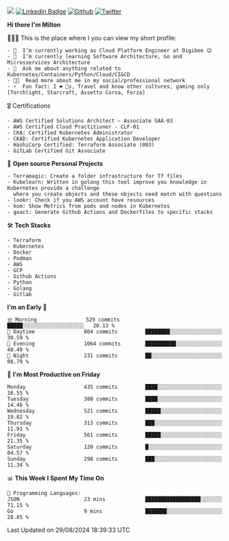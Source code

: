 ![](https://komarev.com/ghpvc/?username=miltlima&color=blueviolet) [![Linkedin Badge](https://img.shields.io/badge/-LinkedIn-blue?style=flat-square&logo=Linkedin&logoColor=white&link=https://www.linkedin.com/in/miltonlimaj/)](https://www.linkedin.com/in/miltonlimaj/) [![Github](https://img.shields.io/github/followers/miltlima?style=social)](https://github.com/miltlima?tab=followers) [![Twitter](https://img.shields.io/twitter/follow/milt_lima?style=social)](https://twitter.com/milt_lima)
 


     
**Hi there I'm Milton**

👨🏽‍💻 This is the place where I you can view my short profile:
```text
- 🔭  I’m currently working as Cloud Platform Engineer at Digibee 😉
- 🌱  I’m currently learning Software Architecture, Go and Microsservices Architecture
- 💬  Ask me about anything related to Kubernetes/Containers/Python/Cloud/CI&CD
- 👨‍💻  Read more about me in my social/professional network
- ⚡  Fun fact: I ❤️ 🐶s, Travel and know other cultures, gaming only [Torchlight, Starcraft, Assetto Corsa, Forza]
```
🎖 Certifications
```text
- AWS Certified Solutions Architect – Associate SAA-03
- AWS Certified Cloud Practitioner - CLF-01
- CKA: Certified Kubernetes Administrator
- CKAD: Certified Kubernetes Application Developer
- HashiCorp Certified: Terraform Associate (003)
- GitLab Certified Git Associate
```
📐 **Open source Personal Projects**

```text
- Terramagic: Create a folder infrastructure for Tf files
- Kubelearn: Written in golang this tool improve you knowledge in Kubernetes provide a challenge
  where you create objects and these objects need match with questions
- lookr: Check if you AWS account have resources
- kom: Show Metrics from pods and nodes in Kubernetes
- goact: Generate Github Actions and Dockerfiles to specific stacks
```
🛠 **Tech Stacks**

```text
- Terraform
- Kubernetes
- Docker
- Podman
- AWS
- GCP
- Github Actions
- Python
- Golang
- Gitlab
```         

<!--START_SECTION:waka-->
**I'm an Early 🐤** 

```text
🌞 Morning                529 commits         █████░░░░░░░░░░░░░░░░░░░░   20.13 % 
🌆 Daytime                804 commits         ████████░░░░░░░░░░░░░░░░░   30.59 % 
🌃 Evening                1064 commits        ██████████░░░░░░░░░░░░░░░   40.49 % 
🌙 Night                  231 commits         ██░░░░░░░░░░░░░░░░░░░░░░░   08.79 % 
```
📅 **I'm Most Productive on Friday** 

```text
Monday                   435 commits         ████░░░░░░░░░░░░░░░░░░░░░   16.55 % 
Tuesday                  380 commits         ████░░░░░░░░░░░░░░░░░░░░░   14.46 % 
Wednesday                521 commits         █████░░░░░░░░░░░░░░░░░░░░   19.82 % 
Thursday                 313 commits         ███░░░░░░░░░░░░░░░░░░░░░░   11.91 % 
Friday                   561 commits         █████░░░░░░░░░░░░░░░░░░░░   21.35 % 
Saturday                 120 commits         █░░░░░░░░░░░░░░░░░░░░░░░░   04.57 % 
Sunday                   298 commits         ███░░░░░░░░░░░░░░░░░░░░░░   11.34 % 
```


📊 **This Week I Spent My Time On** 

```text
💬 Programming Languages: 
JSON                     23 mins             ██████████████████░░░░░░░   71.15 % 
Go                       9 mins              ███████░░░░░░░░░░░░░░░░░░   28.85 % 
```


 Last Updated on 29/08/2024 18:39:33 UTC
<!--END_SECTION:waka-->
